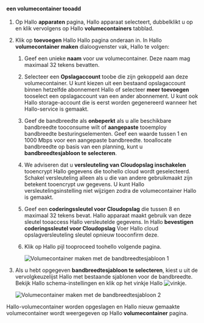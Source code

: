 <!--author=SharS last changed: 1/7/2016-->

#### <a name="tooadd-a-volume-container"></a>een volumecontainer tooadd
1. Op Hallo **apparaten** pagina, Hallo apparaat selecteert, dubbelklikt u op en klik vervolgens op Hallo **volumecontainers** tabblad.
2. Klik op **toevoegen** Hallo Hallo pagina onderaan in. In Hallo **volumecontainer maken** dialoogvenster vak, Hallo te volgen:
   
   1. Geef een unieke **naam** voor uw volumecontainer. Deze naam mag maximaal 32 tekens bevatten.
   2. Selecteer een **Opslagaccount** toobe die zijn gekoppeld aan deze volumecontainer. U kunt kiezen uit een bestaand opslagaccount binnen hetzelfde abonnement Hallo of selecteer **meer toevoegen** tooselect een opslagaccount van een ander abonnement. U kunt ook Hallo storage-account die is eerst worden gegenereerd wanneer het Hallo-service is gemaakt.
   3. Geef de bandbreedte als **onbeperkt** als u alle beschikbare bandbreedte tooconsume wilt of **aangepaste** tooemploy bandbreedte besturingselementen. Geef een waarde tussen 1 en 1000 Mbps voor een aangepaste bandbreedte. tooallocate bandbreedte op basis van een planning, kunt u **bandbreedtesjabloon te selecteren**.
   4. We adviseren dat u **versleuteling van Cloudopslag inschakelen** tooencrypt Hallo gegevens die toohello cloud wordt geselecteerd. Schakel versleuteling alleen als u die van andere gebruikmaakt zijn betekent tooencrypt uw gegevens. U kunt Hallo versleutelingsinstelling niet wijzigen zodra de volumecontainer Hallo is gemaakt.
   5. Geef een **coderingssleutel voor Cloudopslag** die tussen 8 en maximaal 32 tekens bevat. Hallo apparaat maakt gebruik van deze sleutel tooaccess Hallo versleutelde gegevens. In Hallo **bevestigen coderingssleutel voor Cloudopslag** Voer Hallo cloud opslagversleuteling sleutel opnieuw tooconfirm deze. 
   6. Klik op Hallo pijl tooproceed toohello volgende pagina.
      
      ![Volumecontainer maken met de bandbreedtesjabloon 1](./media/storsimple-add-volume-container/HCS_CreateVCBT1-include.png) 
3. Als u hebt opgegeven **bandbreedtesjabloon te selecteren**, kiest u uit de vervolgkeuzelijst Hallo met bestaande sjablonen voor de bandbreedte. Bekijk Hallo schema-instellingen en klik op het vinkje Hallo ![vinkje](./media/storsimple-configure-new-storage-account/HCS_CheckIcon-include.png).
   
    ![Volumecontainer maken met de bandbreedtesjabloon 2](./media/storsimple-add-volume-container/HCS_CreateVCBT2-include.png) 

Hallo-volumecontainer worden opgeslagen en Hallo nieuw gemaakte volumecontainer wordt weergegeven op Hallo **volumecontainer** pagina.

